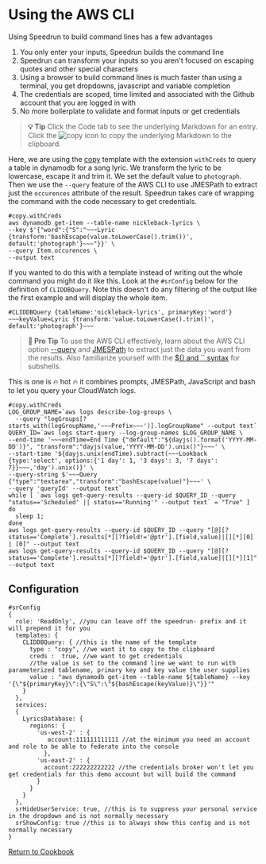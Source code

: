 # Using the AWS CLI

Using Speedrun to build command lines has a few advantages

1. You only enter your inputs, Speedrun builds the command line
2. Speedrun can transform your inputs so you aren't focused on escaping quotes and other special characters
3. Using a browser to build command lines is much faster than using a terminal, you get dropdowns, javascript and variable completion
4. The credentials are scoped, time limited and associated with the Github account that you are logged in with
5. No more boilerplate to validate and format inputs or get credentials

> **💡 Tip**
> Click the Code tab to see the underlying Markdown for an entry.  Click the ![copy](https://user-images.githubusercontent.com/97474956/201821050-e1acc9f6-d41f-4485-9616-0b694f211d4e.svg) icon to copy the underlying Markdown to the clipboard.

Here, we are using the [copy](https://github.com/No-Backspace-Crew/Speedrun/wiki/Templates#copy) template with the extension `withCreds` to query a table in dynamodb for a song lyric.  We transform the lyric to be lowercase, escape it and trim it.  We set the default value to `photograph`.  Then we use the `--query` feature of the AWS CLI to use JMESPath to extract just the `occurences` attribute of the result.  Speedrun takes care of wrapping the command with the code necessary to get credentials.

```
#copy.withCreds
aws dynamodb get-item --table-name nickleback-lyrics \
--key $'{"word":{"S":"~~~Lyric {transform:'bashEscape(value.toLowerCase().trim())', default:'photograph'}~~~"}}' \
--query Item.occurences \
--output text
```

If you wanted to do this with a template instead of writing out the whole command you might do it like this.  Look at the `#srConfig` below for the definition of `CLIDDBQuery`.  Note this doesn't do any filtering of the output like the first example and will display the whole item.

```
#CLIDDBQuery {tableName:'nickleback-lyrics', primaryKey:'word'}
~~~keyValue=Lyric {transform:'value.toLowerCase().trim()', default:'photograph'}~~~
```

> **:star_struck: Pro Tip**
> To use the AWS CLI effectively, learn about the AWS CLI option [--query](https://docs.aws.amazon.com/cli/latest/userguide/cli-usage-filter.html#cli-usage-filter-client-side) and [JMESPath](https://jmespath.org/) to extract just the data you want from the results.  Also familiarize yourself with the [$() and `` syntax](https://www.redhat.com/sysadmin/backtick-operator-vs-parens) for subshells.


This is one is :fire: hot :fire: it combines prompts, JMESPath, JavaScript and bash to let you query your CloudWatch logs.

```
#copy.withCreds
LOG_GROUP_NAME=`aws logs describe-log-groups \
  --query "logGroups[?starts_with(logGroupName,'~~~Prefix~~~')].logGroupName" --output text`
QUERY_ID=`aws logs start-query --log-group-names $LOG_GROUP_NAME \
--end-time '~~~endTime=End Time {"default":"${dayjs().format('YYYY-MM-DD')}", "transform":"dayjs(value,'YYYY-MM-DD').unix()"}~~~' \
--start-time '${dayjs.unix(endTime).subtract(~~~Lookback {type:'select', options:{'1 day': 1, '3 days': 3, '7 days': 7}}~~~,'day').unix()}' \
--query-string $'~~~Query {"type":"textarea","transform":"bashEscape(value)"}~~~' \
--query 'queryId' --output text`
while [ `aws logs get-query-results --query-id $QUERY_ID --query "status=='Scheduled' || status=='Running'" --output text` = "True" ]
do
  sleep 1;
done 
aws logs get-query-results --query-id $QUERY_ID --query "[@][?status=='Complete'].results[*][?field!='@ptr'].[field,value]|[][*][0] | [0]" --output text
aws logs get-query-results --query-id $QUERY_ID --query "[@][?status=='Complete'].results[*][?field!='@ptr'].[field,value]|[][*][1]" --output text
```

## Configuration
```
#srConfig
{
  role: 'ReadOnly', //you can leave off the speedrun- prefix and it will prepend it for you
  templates: {
    CLIDDBQuery: { //this is the name of the template
      type : "copy", //we want it to copy to the clipboard
      creds :  true, //we want to get credentials
      //the value is set to the command line we want to run with parameterized tablename, primary key and key value the user supplies
      value : "aws dynamodb get-item --table-name ${tableName} --key '{\"${primaryKey}\":{\"S\":\"${bashEscape(keyValue)}\"}}'"
    }
  },
  services:
  {
    LyricsDatabase: {
      regions: {
        'us-west-2' : {
           account:111111111111 //at the minimum you need an account and role to be able to federate into the console
          },
        'us-east-2' : {
          account:222222222222 //the credentials broker won't let you get credentials for this demo account but will build the command
        }
      }
    }
  },
  srHideUserService: true, //this is to suppress your personal service in the dropdown and is not normally necessary
  srShowConfig: true //this is to always show this config and is not normally necessary
}

```

[Return to Cookbook](https://github.com/No-Backspace-Crew/Speedrun/wiki/Cookbook)
